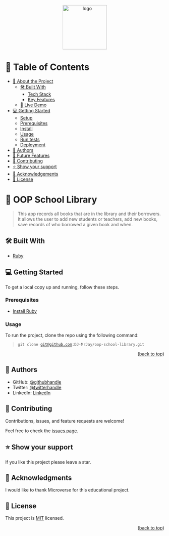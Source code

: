 <a name="readme-top"></a>

<div align="center">
  <!-- You are encouraged to replace this logo with your own! Otherwise you can also remove it. -->
  <img src="https://github.com/microverseinc/readme-template/raw/master/murple_logo.png" alt="logo" width="140"  height="auto" />
  <br/>
</div>

# 📗 Table of Contents

- [📖 About the Project](#about-project)
  - [🛠 Built With](#built-with)
    - [Tech Stack](#tech-stack)
    - [Key Features](#key-features)
  - [🚀 Live Demo](#live-demo)
- [💻 Getting Started](#getting-started)
  - [Setup](#setup)
  - [Prerequisites](#prerequisites)
  - [Install](#install)
  - [Usage](#usage)
  - [Run tests](#run-tests)
  - [Deployment](#triangular_flag_on_post-deployment)
- [👥 Authors](#authors)
- [🔭 Future Features](#future-features)
- [🤝 Contributing](#contributing)
- [⭐️ Show your support](#support)
- [🙏 Acknowledgements](#acknowledgements)
- [📝 License](#license)

# 📖 OOP School Library <a name="about-project"></a>

> This app records all books that are in the library and their borrowers. It allows the user to add new students or teachers, add new books, save records of who borrowed a given book and when.

## 🛠 Built With <a name="built-with"></a>

- [Ruby](https://www.ruby-lang.org/en/)

## 💻 Getting Started <a name="getting-started"></a>

To get a local copy up and running, follow these steps.

### Prerequisites

- [Install Ruby](https://www.ruby-lang.org/en/documentation/installation/)

### Usage

To run the project, clone the repo using the following command:

> <code>git clone git@github.com:DJ-MrJay/oop-school-library.git</code>
<p align="right">(<a href="#readme-top">back to top</a>)</p>

## 👥 Authors <a name="authors"></a>

- GitHub: [@githubhandle](https://github.com/DJ-MrJay)
- Twitter: [@twitterhandle](https://twitter.com/jonah_wambua)
- LinkedIn: [LinkedIn](https://www.linkedin.com/in/jonah-wambua/)

## 🤝 Contributing <a name="contributing"></a>

Contributions, issues, and feature requests are welcome!

Feel free to check the [issues page](../../issues/).

## ⭐️ Show your support <a name="support"></a>

If you like this project please leave a star.

## 🙏 Acknowledgments <a name="acknowledgements"></a>

I would like to thank Microverse for this educational project.

## 📝 License <a name="license"></a>

This project is [MIT](./MIT.md) licensed.
<p align="right">(<a href="#readme-top">back to top</a>)</p>
